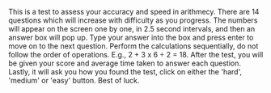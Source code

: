 This is a test to assess your accuracy and speed in arithmecy. There are 14 questions which will increase with difficulty as you progress. The numbers will appear on the screen one by one, in 2.5 second intervals, and then an answer box will pop up. Type your answer into the box and press enter to move on to the next question. Perform the calculations sequentially, do not follow the order of operations. E.g., 2 + 3 x 6 ÷ 2 = 18. After the test, you will be given your score and average time taken to answer each question. Lastly, it will ask you how you found the test, click on either the 'hard', 'medium' or 'easy' button. Best of luck.
